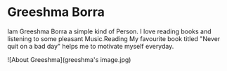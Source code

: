 # Greeshma Borra
Iam Greeshma Borra a simple kind of Person. I love reading books and listening to some pleasant Music.Reading My favourite book titled "Never quit on a bad day" helps me to motivate myself everyday.

![About Greeshma](greeshma's image.jpg)